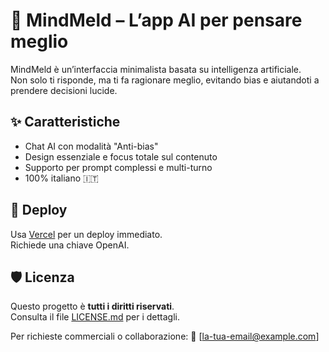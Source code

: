 # 🧠 MindMeld – L’app AI per pensare meglio

MindMeld è un’interfaccia minimalista basata su intelligenza artificiale.  
Non solo ti risponde, ma ti fa ragionare meglio, evitando bias e aiutandoti a prendere decisioni lucide.

## ✨ Caratteristiche
- Chat AI con modalità "Anti-bias"
- Design essenziale e focus totale sul contenuto
- Supporto per prompt complessi e multi-turno
- 100% italiano 🇮🇹

## 🚀 Deploy
Usa [Vercel](https://vercel.com) per un deploy immediato.  
Richiede una chiave OpenAI.

## 🛡️ Licenza
Questo progetto è **tutti i diritti riservati**.  
Consulta il file [LICENSE.md](./LICENSE.md) per i dettagli.

Per richieste commerciali o collaborazione:
📩 [la-tua-email@example.com]
